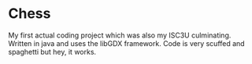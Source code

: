 # Chess
My first actual coding project which was also my ISC3U culminating. Written in java and uses the libGDX framework.
Code is very scuffed and spaghetti but hey, it works.
